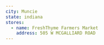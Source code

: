 ```yaml
---
city: Muncie
state: indiana
stores:
  - name: FreshThyme Farmers Market
    address: 505 W MCGALLIARD ROAD
---
```

